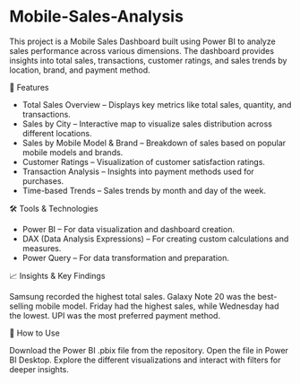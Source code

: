 # Mobile-Sales-Analysis

This project is a Mobile Sales Dashboard built using Power BI to analyze sales performance across various dimensions. The dashboard provides insights into total sales, transactions, customer ratings, and sales trends by location, brand, and payment method.

🚀 Features

* Total Sales Overview – Displays key metrics like total sales, quantity, and transactions.
* Sales by City – Interactive map to visualize sales distribution across different locations.
* Sales by Mobile Model & Brand – Breakdown of sales based on popular mobile models and brands.
* Customer Ratings – Visualization of customer satisfaction ratings.
* Transaction Analysis – Insights into payment methods used for purchases.
* Time-based Trends – Sales trends by month and day of the week.

🛠 Tools & Technologies

* Power BI – For data visualization and dashboard creation.
* DAX (Data Analysis Expressions) – For creating custom calculations and measures.
* Power Query – For data transformation and preparation.

📈 Insights & Key Findings

Samsung recorded the highest total sales.
Galaxy Note 20 was the best-selling mobile model.
Friday had the highest sales, while Wednesday had the lowest.
UPI was the most preferred payment method.

📌 How to Use

Download the Power BI .pbix file from the repository.
Open the file in Power BI Desktop.
Explore the different visualizations and interact with filters for deeper insights.
